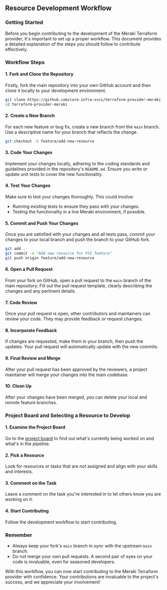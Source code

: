 ## Resource Development Workflow

### Getting Started

Before you begin contributing to the development of the Meraki Terraform provider, it's important to set up a proper workflow. This document provides a detailed explanation of the steps you should follow to contribute effectively.

### Workflow Steps

#### 1. Fork and Clone the Repository
Firstly, fork the main repository into your own GitHub account and then clone it locally to your development environment.

```sh
git clone https://github.com/core-infra-svcs/terraform-provider-meraki.git
cd terraform-provider-meraki
```

#### 2. Create a New Branch
For each new feature or bug fix, create a new branch from the `main` branch. Use a descriptive name for your branch that reflects the change.

```sh
git checkout -b feature/add-new-resource
```

#### 3. Code Your Changes
Implement your changes locally, adhering to the coding standards and guidelines provided in the repository's `README.md`. Ensure you write or update unit tests to cover the new functionality.

#### 4. Test Your Changes
Make sure to test your changes thoroughly. This could involve:

- Running existing tests to ensure they pass with your changes.
- Testing the functionality in a live Meraki environment, if possible.

#### 5. Commit and Push Your Changes
Once you are satisfied with your changes and all tests pass, commit your changes to your local branch and push the branch to your GitHub fork.

```sh
git add .
git commit -m "Add new resource for XYZ feature"
git push origin feature/add-new-resource
```

#### 6. Open a Pull Request
From your fork on GitHub, open a pull request to the `main` branch of the main repository. Fill out the pull request template, clearly describing the changes and any pertinent details.

#### 7. Code Review
Once your pull request is open, other contributors and maintainers can review your code. They may provide feedback or request changes.

#### 8. Incorporate Feedback
If changes are requested, make them in your branch, then push the updates. Your pull request will automatically update with the new commits.

#### 9. Final Review and Merge
After your pull request has been approved by the reviewers, a project maintainer will merge your changes into the main codebase.

#### 10. Clean Up
After your changes have been merged, you can delete your local and remote feature branches.

### Project Board and Selecting a Resource to Develop

#### 1. Examine the Project Board
Go to the [project board](https://github.com/orgs/core-infra-svcs/projects/1/views/1) to find out what's currently being worked on and what's in the pipeline.

#### 2. Pick a Resource
Look for resources or tasks that are not assigned and align with your skills and interests.

#### 3. Comment on the Task
Leave a comment on the task you're interested in to let others know you are working on it.

#### 4. Start Contributing
Follow the development workflow to start contributing.

### Remember
- Always keep your fork's `main` branch in sync with the upstream `main` branch.
- Do not merge your own pull requests. A second pair of eyes on your code is invaluable, even for seasoned developers.

With this workflow, you can now start contributing to the Meraki Terraform provider with confidence. Your contributions are invaluable to the project's success, and we appreciate your involvement!